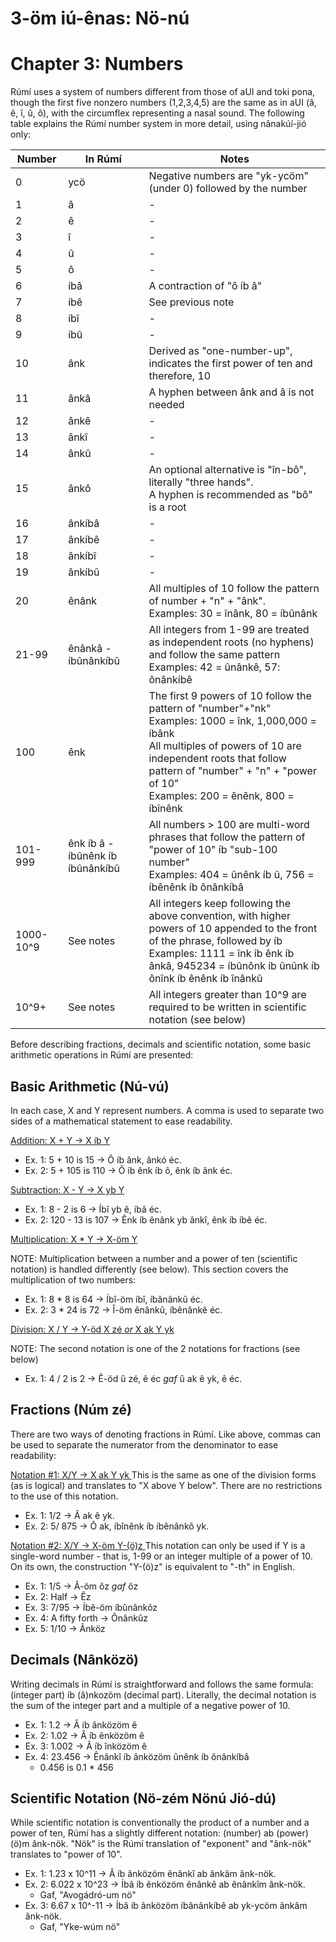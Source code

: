 # 3-öm iú-ênas: Nö-nú
# Chapter 3: Numbers

Rúmí uses a system of numbers different from those of aUI and toki pona, though the first five nonzero numbers (1,2,3,4,5) are the same as in aUI (â, ê, î, û, ô), with the circumflex representing a nasal sound. The following table explains the Rúmí number system in more detail, using nânakúí-jió only:


|Number|In Rúmí|Notes|
|-------|-------|-|
|0|ycö|Negative numbers are "yk-ycöm" (under 0) followed by the number| 
|1|â|-|
|2|ê|-|
|3|î|-|
|4|û|-|
|5|ô|-|
|6|íbâ| A contraction of "ô íb â"|
|7|íbê| See previous note|
|8|íbî|-|
|9|íbû|-|
|10|ânk| Derived as "one-number-up", indicates the first power of ten and therefore, 10|
|11|ânkâ|A hyphen between ânk and â is not needed|
|12|ânkê|-|
|13|ânkî|-|
|14|ânkû|-|
|15|ânkô|An optional alternative is "în-bô", literally "three hands".<br> A hyphen is recommended as "bô" is a root|
|16|ânkíbâ|-|
|17|ânkíbê|-|
|18|ânkíbî|-|
|19|ânkíbû|-|
|20|ênânk|All multiples of 10 follow the pattern of number + "n" + "ânk". <br> Examples: 30 = înânk, 80 = íbûnânk|
|21-99|ênânkâ - íbûnânkíbû| All integers from 1-99 are treated as independent roots (no hyphens) and follow the same pattern <br> Examples: 42 = ûnânkê, 57: ônânkíbê|
|100|ênk|The first 9 powers of 10 follow the pattern of "number"+"nk" <br> Examples: 1000 = înk, 1,000,000 = íbânk <br> All multiples of powers of 10 are independent roots that follow pattern of "number" + "n" + "power of 10" <br> Examples: 200 = ênênk, 800 = íbînênk|
|101-999|ênk íb â - íbûnênk íb íbûnânkíbû|All numbers > 100 are multi-word phrases that follow the pattern of "power of 10" íb "sub-100 number" <br> Examples: 404 = ûnênk íb û, 756 = íbênênk íb ônânkíbâ|
|1000-10^9|See notes|All integers keep following the above convention, with higher powers of 10 appended to the front of the phrase, followed by íb <br> Examples: 1111 = înk íb ênk íb ânkâ, 945234 = íbûnônk íb ûnûnk íb ônînk íb ênênk íb înânkû|
|10^9+|See notes|All integers greater than 10^9 are required to be written in scientific notation (see below)|

Before describing fractions, decimals and scientific notation, some basic arithmetic operations in Rúmí are presented:

## Basic Arithmetic (Nú-vú)

In each case, X and Y represent numbers. A comma is used to separate two sides of a mathematical statement to ease readability.

<ins> Addition: X + Y -> X íb Y </ins>
* Ex. 1: 5 + 10 is 15 -> Ô íb ânk, ânkó éc.
* Ex. 2: 5 + 105 is 110 -> Ô íb ênk íb ô, ênk íb ânk éc.

<ins> Subtraction: X - Y -> X yb Y </ins>
* Ex. 1: 8 - 2 is 6 -> Íbî yb ê, íbâ éc.
* Ex. 2: 120 - 13 is 107 -> Ênk íb ênânk yb ânkî, ênk íb íbê éc.

<ins> Multiplication: X * Y -> X-öm Y </ins>

NOTE: Multiplication between a number and a power of ten (scientific notation) is handled differently (see below). This section covers the multiplication of two numbers:
* Ex. 1: 8 * 8 is 64 -> Íbî-öm íbî, íbânânkû éc.
* Ex. 2: 3 * 24 is 72 -> Î-öm ênânkû, íbênânkê éc.

<ins> Division: X / Y -> Y-öd X zé *or* X ak Y yk </ins>

NOTE: The second notation is one of the 2 notations for fractions (see below)
* Ex. 1: 4 / 2 is 2 -> Ê-öd û zé, ê éc *gaf* û ak ê yk, ê éc.

## Fractions (Núm zé)

There are two ways of denoting fractions in Rúmí. Like above, commas can be used to separate the numerator from the denominator to ease readability:

<ins> Notation #1: X/Y -> X ak Y yk </ins>
This is the same as one of the division forms (as is logical) and translates to "X above Y below". There are no restrictions to the use of this notation.
* Ex. 1: 1/2 -> Â ak ê yk.
* Ex. 2: 5/ 875 -> Ô ak, íbînênk íb íbênânkô yk.
 

<ins> Notation #2: X/Y -> X-öm Y-(ö)z </ins>
This notation can only be used if Y is a single-word number - that is, 1-99 or an integer multiple of a power of 10. On its own, the construction "Y-(ö)z" is equivalent to "<number>-th" in English.
* Ex. 1: 1/5 -> Â-öm ôz *gaf* ôz
* Ex. 2: Half -> Êz
* Ex. 3: 7/95 -> Íbê-öm íbûnânkôz
* Ex. 4: A fifty forth -> Ônânkûz
* Ex. 5: 1/10 -> Ânköz

## Decimals (Nânközö)

Writing decimals in Rúmí is straightforward and follows the same formula: (integer part) íb (â)nkozöm (decimal part). Literally, the decimal notation is the sum of the integer part and a multiple of a negative power of 10.

* Ex. 1: 1.2 -> Â íb ânközöm ê
* Ex. 2: 1.02 -> Â íb ênközöm ê
* Ex. 3: 1.002 -> Â íb înközöm ê
* Ex. 4: 23.456 -> Ênânkî íb ânközöm ûnênk íb ônânkíbâ
  * 0.456 is 0.1 * 456

## Scientific Notation (Nö-zém Nönú Jió-dú)

While scientific notation is conventionally the product of a number and a power of ten, Rúmí has a slightly different notation: (number) ab (power)(ö)m ânk-nök. "Nök" is the Rúmí translation of "exponent" and "ânk-nök" translates to "power of 10". 

* Ex. 1: 1.23 x 10^11 -> Â íb ânközöm ênânkî ab ânkâm ânk-nök.
* Ex. 2: 6.022 x 10^23 -> Íbâ íb ênközöm ênânkê ab ênânkîm ânk-nök.
  * Gaf, "Avogádró-um nö"
* Ex. 3: 6.67 x 10^-11 -> Íbâ íb ânközöm íbânânkíbê ab yk-ycöm ânkâm ânk-nök.
  * Gaf, "Yke-wúm nö"
















